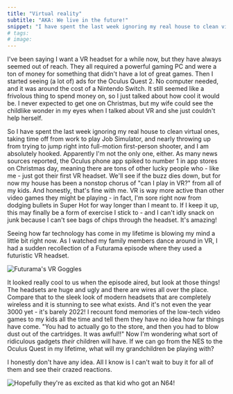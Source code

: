 ```yaml
---
title: "Virtual reality"
subtitle: "AKA: We live in the future!"
snippet: "I have spent the last week ignoring my real house to clean virtual ones, taking time off from work to play Job Simulator, and nearly throwing up from trying to jump right into full-motion first-person shooter, and I am absolutely hooked."
# tags: 
# image: 
---
```


I've been saying I want a VR headset for a while now, but they have always seemed out of reach.  They all required a powerful gaming PC and were a ton of money for something that didn't have a lot of great games.  Then I started seeing (a lot of) ads for the Oculus Quest 2.  No computer needed, and it was around the cost of a Nintendo Switch.  It still seemed like a frivolous thing to spend money on, so I just talked about how cool it would be.  I never expected to get one on Christmas, but my wife could see the childlike wonder in my eyes when I talked about VR and she just couldn't help herself.

So I have spent the last week ignoring my real house to clean virtual ones, taking time off from work to play Job Simulator, and nearly throwing up from trying to jump right into full-motion first-person shooter, and I am absolutely hooked.  Apparently I'm not the only one, either.  As many news sources reported, the Oculus phone app spiked to number 1 in app stores on Christmas day, meaning there are tons of other lucky people who - like me - just got their first VR headset.  We'll see if the buzz dies down, but for now my house has been a nonstop chorus of "can I play in VR?" from all of my kids.  And honestly, that's fine with me.  VR is way more active than other video games they might be playing - in fact, I'm sore right now from dodging bullets in Super Hot for way longer than I meant to.  If I keep it up, this may finally be a form of exercise I stick to - and I can't idly snack on junk because I can't see bags of chips through the headset.  It's amazing!

Seeing how far technology has come in my lifetime is blowing my mind a little bit right now.  As I watched my family members dance around in VR, I had a sudden recollection of a Futurama episode where they used a futuristic VR headset.

![Futurama's VR Goggles](/images/post-content/futurama%20vr.jpg)

It looked really cool to us when the episode aired, but look at those things!  The headsets are huge and ugly and there are wires all over the place.  Compare that to the sleek look of modern headsets that are completely wireless and it is stunning to see what exists.  And it's not even the year 3000 yet - it's barely 2022!  I recount fond memories of the low-tech video games to my kids all the time and tell them they have no idea how far things have come.  "You had to actually go to the store, and then you had to blow dust out of the cartridges.  It was awful!!"  Now I'm wondering what sort of ridiculous gadgets *their* children will have.  If we can go from the NES to the Oculus Quest in my lifetime, what will my grandchildren be playing with?

I honestly don't have any idea.  All I know is I can't wait to buy it for all of them and see their crazed reactions.

![Hopefully they're as excited as that kid who got an N64!](/images/post-content/n64%20kid.gif)